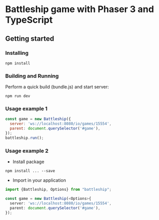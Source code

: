 # Battleship game with Phaser 3 and TypeScript

## Getting started

### Installing

```
npm install
```

### Building and Running

Perform a quick build (bundle.js) and start server:

```
npm run dev
```

### Usage example 1
```js
const game = new Battleship({
  server: 'ws://localhost:8080/io/games/15554',
  parent: document.querySelector('#game'),
});
battleship.run();
```

### Usage example 2
* Install package
```
npm install ... --save
```
* Import in your application

```ts
import {Battleship, Options} from "battleship";

const game = new Battleship(<Options>{
  server: 'ws://localhost:8080/io/games/15554',
  parent: document.querySelector('#game'),
});
```
